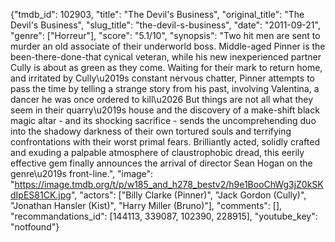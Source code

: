 {"tmdb_id": 102903, "title": "The Devil's Business", "original_title": "The Devil's Business", "slug_title": "the-devil-s-business", "date": "2011-09-21", "genre": ["Horreur"], "score": "5.1/10", "synopsis": "Two hit men are sent to murder an old associate of their underworld boss. Middle-aged Pinner is the been-there-done-that cynical veteran, while his new inexperienced partner Cully is about as green as they come. Waiting for their mark to return home, and irritated by Cully\u2019s constant nervous chatter, Pinner attempts to pass the time by telling a strange story from his past, involving Valentina, a dancer he was once ordered to kill\u2026 But things are not all what they seem in their quarry\u2019s house and the discovery of a make-shift black magic altar - and its shocking sacrifice - sends the uncomprehending duo into the shadowy darkness of their own tortured souls and terrifying confrontations with their worst primal fears. Brilliantly acted, solidly crafted and exuding a palpable atmosphere of claustrophobic dread, this eerily effective gem finally announces the arrival of director Sean Hogan on the genre\u2019s front-line.", "image": "https://image.tmdb.org/t/p/w185_and_h278_bestv2/h9e1BooChWg3jZ0kSKdIpES81CK.jpg", "actors": ["Billy Clarke (Pinner)", "Jack Gordon (Cully)", "Jonathan Hansler (Kist)", "Harry Miller (Bruno)"], "comments": [], "recommandations_id": [144113, 339087, 102390, 228915], "youtube_key": "notfound"}